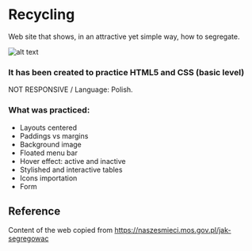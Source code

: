 # Recycling
Web site that shows, in an attractive yet simple way, how to segregate.

![alt text](https://github.com/AnnaZaragoza/Recycling/blob/main/github/screenshot.jpg?raw=true)

### It has been created to practice HTML5 and CSS (basic level)
NOT RESPONSIVE / 
Language: Polish.
### What was practiced:
* Layouts centered 
* Paddings vs margins
* Background image
* Floated menu bar
* Hover effect: active and inactive
* Stylished and interactive tables
* Icons importation
* Form

## Reference
Content of the web copied from https://naszesmieci.mos.gov.pl/jak-segregowac
